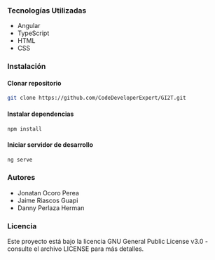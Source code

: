 

### Tecnologías Utilizadas
- Angular
- TypeScript
- HTML
- CSS

### Instalación

#### Clonar repositorio
```bash
git clone https://github.com/CodeDeveloperExpert/GI2T.git
```
#### Instalar dependencias
```bash
npm install
```

#### Iniciar servidor de desarrollo
```bash
ng serve
```

### Autores
- Jonatan Ocoro Perea
- Jaime Riascos Guapi
- Danny Perlaza Herman

### Licencia
Este proyecto está bajo la licencia GNU General Public License v3.0 - consulte el archivo LICENSE para más detalles.